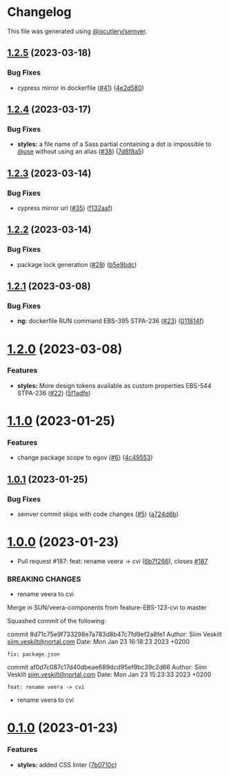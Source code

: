 # Changelog

This file was generated using [@jscutlery/semver](https://github.com/jscutlery/semver).

## [1.2.5](https://bitbucket.ria.ee/scm/gh/e-gov-cvi/compare/storybook-1.2.4...storybook-1.2.5) (2023-03-18)


### Bug Fixes

* cypress mirror in dockerfile ([#41](https://bitbucket.ria.ee/scm/gh/e-gov-cvi/issues/41)) ([4e2d580](https://bitbucket.ria.ee/scm/gh/e-gov-cvi/commits/4e2d5808ee8738cc17a220d94d18bc7ec6f62207))



## [1.2.4](https://bitbucket.ria.ee/scm/gh/e-gov-cvi/compare/storybook-1.2.3...storybook-1.2.4) (2023-03-17)


### Bug Fixes

* **styles:** a file name of a Sass partial containing a dot is impossible to [@use](https://bitbucket.ria.ee/use) without using an alias ([#38](https://bitbucket.ria.ee/scm/gh/e-gov-cvi/issues/38)) ([7d8f8a5](https://bitbucket.ria.ee/scm/gh/e-gov-cvi/commits/7d8f8a5ecdb0b92bfc7b17227223f08561e82196))



## [1.2.3](https://bitbucket.ria.ee/scm/gh/e-gov-cvi/compare/storybook-1.2.2...storybook-1.2.3) (2023-03-14)


### Bug Fixes

* cypress mirror url ([#35](https://bitbucket.ria.ee/scm/gh/e-gov-cvi/issues/35)) ([f132aaf](https://bitbucket.ria.ee/scm/gh/e-gov-cvi/commits/f132aafbb11da6d413297e004c9ca1da5b807203))



## [1.2.2](https://bitbucket.ria.ee/scm/gh/e-gov-cvi/compare/storybook-1.2.1...storybook-1.2.2) (2023-03-14)


### Bug Fixes

* package lock generation ([#28](https://bitbucket.ria.ee/scm/gh/e-gov-cvi/issues/28)) ([b5e9bdc](https://bitbucket.ria.ee/scm/gh/e-gov-cvi/commits/b5e9bdc08aa265146c1ca0835c5708d54e5d8adf))



## [1.2.1](https://bitbucket.ria.ee/scm/gh/e-gov-cvi/compare/storybook-1.2.0...storybook-1.2.1) (2023-03-08)


### Bug Fixes

* **ng:** dockerfile RUN command EBS-395 STPA-236 ([#23](https://bitbucket.ria.ee/scm/gh/e-gov-cvi/issues/23)) ([011814f](https://bitbucket.ria.ee/scm/gh/e-gov-cvi/commits/011814f4d0c67428bed2af0de2303f0000bf9415))



# [1.2.0](https://bitbucket.ria.ee/scm/gh/e-gov-cvi/compare/storybook-1.1.0...storybook-1.2.0) (2023-03-08)


### Features

* **styles:** More design tokens available as custom properties EBS-544 STPA-236 ([#22](https://bitbucket.ria.ee/scm/gh/e-gov-cvi/issues/22)) ([5f1adfe](https://bitbucket.ria.ee/scm/gh/e-gov-cvi/commits/5f1adfed665a8099f43c5c1c90076b53ccf17bd4))



# [1.1.0](https://github.com/e-gov/cvi/compare/storybook-1.0.1...storybook-1.1.0) (2023-01-25)


### Features

* change package scope to egov ([#6](https://github.com/e-gov/cvi/issues/6)) ([4c49553](https://github.com/e-gov/cvi/commit/4c4955334c45819bf1940bab2f4d89d87c54f56b))



## [1.0.1](https://github.com/e-gov/cvi/compare/storybook-1.0.0...storybook-1.0.1) (2023-01-25)


### Bug Fixes

* semver commit skips with code changes ([#5](https://github.com/e-gov/cvi/issues/5)) ([a724d6b](https://github.com/e-gov/cvi/commit/a724d6b715c62b267f61b7e6c61e38a41b256e36))



# [1.0.0](https://github.com/e-gov/cvi/compare/storybook-0.1.0...storybook-1.0.0) (2023-01-23)


* Pull request #187: feat: rename veera -> cvi ([6b7f266](https://github.com/e-gov/cvi/commit/6b7f266ec95aac7bb17f7ebe5773ab14f17a80a9)), closes [#187](https://github.com/e-gov/cvi/issues/187)


### BREAKING CHANGES

* rename veera to cvi

Merge in SUN/veera-components from feature-EBS-123-cvi to master

Squashed commit of the following:

commit 8d71c75e9f733298e7a783d8b47c7fd9ef2a8fe1
Author: Siim Veskilt <siim.veskilt@nortal.com>
Date:   Mon Jan 23 16:18:23 2023 +0200

    fix: package.json

commit af0d7c087c17d40dbeae689dcd95ef9bc39c2d66
Author: Siim Veskilt <siim.veskilt@nortal.com>
Date:   Mon Jan 23 15:23:33 2023 +0200

    feat: rename veera -> cvi
* rename veera to cvi



# [0.1.0](https://github.com/e-gov/cvi/compare/storybook-0.0.1...storybook-0.1.0) (2023-01-23)


### Features

* **styles:** added CSS linter ([7b0710c](https://github.com/e-gov/cvi/commit/7b0710c691282b8c6da8f7fb3c6834d000750179))
